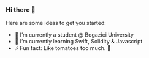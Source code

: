 ### Hi there 👋

Here are some ideas to get you started:

- 🔭 I’m currently a student @ Bogazici University
- 🌱 I’m currently learning Swift, Solidity & Javascript
- ⚡ Fun fact: Like tomatoes too much. 🍅

